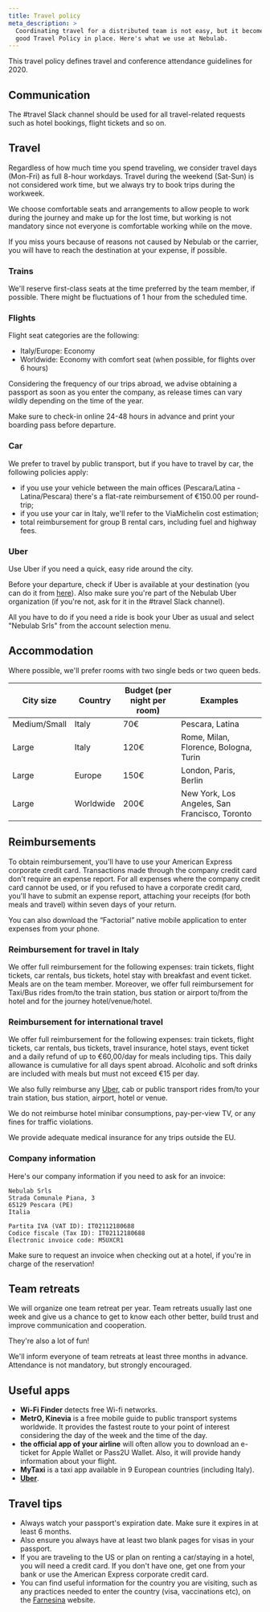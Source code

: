 ```yaml
---
title: Travel policy
meta_description: >
  Coordinating travel for a distributed team is not easy, but it becomes less of a struggle with a
  good Travel Policy in place. Here's what we use at Nebulab.
---
```


This travel policy defines travel and conference attendance guidelines for 2020.

## Communication

The #travel Slack channel should be used for all travel-related requests such as hotel bookings,
flight tickets and so on.

## Travel

Regardless of how much time you spend traveling, we consider travel days (Mon-Fri) as full 8-hour
workdays. Travel during the weekend (Sat-Sun) is not considered work time, but we always try to book
trips during the workweek.

We choose comfortable seats and arrangements to allow people to work during the journey and make up
for the lost time, but working is not mandatory since not everyone is comfortable working while on
the move.

If you miss yours because of reasons not caused by Nebulab or the carrier, you will have to reach the
destination at your expense, if possible.

### Trains

We'll reserve first-class seats at the time preferred by the team member, if possible. There might
be fluctuations of 1 hour from the scheduled time.

### Flights

Flight seat categories are the following:

- Italy/Europe: Economy
- Worldwide: Economy with comfort seat (when possible, for flights over 6 hours)

Considering the frequency of our trips abroad, we advise obtaining a passport as soon as you enter
the company, as release times can vary wildly depending on the time of the year.

Make sure to check-in online 24-48 hours in advance and print your boarding pass before departure.

### Car

We prefer to travel by public transport, but if you have to travel by car, the following policies
apply:

- if you use your vehicle between the main offices (Pescara/Latina - Latina/Pescara) there's a
  flat-rate reimbursement of €150.00 per round-trip;
- if you use your car in Italy, we'll refer to the ViaMichelin cost estimation;
- total reimbursement for group B rental cars, including fuel and highway fees.

### Uber

Use Uber if you need a quick, easy ride around the city.

Before your departure, check if Uber is available at your destination (you can do it from
[here](https://www.uber.com/it/cities/)). Also make sure you're part of the Nebulab Uber
organization (if you're not, ask for it in the #travel Slack channel).

All you have to do if you need a ride is book your Uber as usual and select "Nebulab Srls" from the
account selection menu.

## Accommodation

Where possible, we'll prefer rooms with two single beds or two queen beds.

| City size    | Country   | Budget (per night per room) | Examples                                      |
|--------------|-----------|-----------------------------|-----------------------------------------------|
| Medium/Small | Italy     | 70€                         | Pescara, Latina                               |
| Large        | Italy     | 120€                        | Rome, Milan, Florence, Bologna, Turin         |
| Large        | Europe    | 150€                        | London, Paris, Berlin                         |
| Large        | Worldwide | 200€                        | New York, Los Angeles, San Francisco, Toronto |

## Reimbursements

To obtain reimbursement, you'll have to use your American Express corporate credit card.
Transactions made through the company credit card don't require an expense report. For all expenses
where the company credit card cannot be used, or if you refused to have a corporate credit card,
you'll have to submit an expense report, attaching your receipts (for both meals and travel) within
seven days of your return.

You can also download the “Factorial” native mobile application to enter expenses from your phone.

### Reimbursement for travel in Italy

We offer full reimbursement for the following expenses: train tickets, flight tickets, car rentals,
bus tickets, hotel stay with breakfast and event ticket. Meals are on the team member. Moreover, we
offer full reimbursement for Taxi/Bus rides from/to the train station, bus station or airport
to/from the hotel and for the journey hotel/venue/hotel.

### Reimbursement for international travel

We offer full reimbursement for the following expenses: train tickets, flight tickets, car rentals,
bus tickets, travel insurance, hotel stays, event ticket and a daily refund of up to €60,00/day for
meals including tips. This daily allowance is cumulative for all days spent abroad. Alcoholic and
soft drinks are included with meals but must not exceed €15 per day.

We also fully reimburse any [Uber](#uber), cab or public transport rides from/to your train station,
bus station, airport, hotel or venue.

We do not reimburse hotel minibar consumptions, pay-per-view TV, or any fines for traffic
violations.

We provide adequate medical insurance for any trips outside the EU.

### Company information

Here's our company information if you need to ask for an invoice:

    Nebulab Srls
    Strada Comunale Piana, 3
    65129 Pescara (PE)
    Italia

    Partita IVA (VAT ID): IT02112180688
    Codice fiscale (Tax ID): IT02112180688
    Electronic invoice code: M5UXCR1

Make sure to request an invoice when checking out at a hotel, if you're in charge of the
reservation!

## Team retreats

We will organize one team retreat per year. Team retreats usually last one week and give us a chance
to get to know each other better, build trust and improve communication and cooperation.

They're also a lot of fun!

We'll inform everyone of team retreats at least three months in advance. Attendance is not
mandatory, but strongly encouraged.

## Useful apps

- **Wi-Fi Finder** detects free Wi-fi networks.
- **MetrO, Kinevia** is a free mobile guide to public transport systems worldwide. It provides the
fastest route to your point of interest considering the day of the week and the time of the day.
- **the official app of your airline** will often allow you to download an e-ticket for Apple
Wallet or Pass2U Wallet. Also, it will provide handy information about your flight.
- **MyTaxi** is a taxi app available in 9 European countries (including Italy).
- **[Uber](#uber)**.

## Travel tips

- Always watch your passport's expiration date. Make sure it expires in at least 6 months.
- Also ensure you always have at least two blank pages for visas in your passport.
- If you are traveling to the US or plan on renting a car/staying in a hotel, you will need a credit
  card. If you don't have one, get one from your bank or use the American Express corporate credit
  card.
- You can find useful information for the country you are visiting, such as any practices needed to
  enter the country (visa, vaccinations etc), on the [Farnesina](http://www.viaggiaresicuri.it/home.html)
  website.
